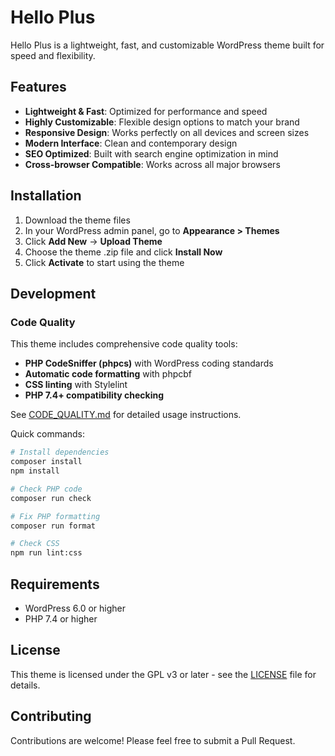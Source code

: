 # Hello Plus

Hello Plus is a lightweight, fast, and customizable WordPress theme built for speed and flexibility.

## Features

- **Lightweight & Fast**: Optimized for performance and speed
- **Highly Customizable**: Flexible design options to match your brand  
- **Responsive Design**: Works perfectly on all devices and screen sizes
- **Modern Interface**: Clean and contemporary design
- **SEO Optimized**: Built with search engine optimization in mind
- **Cross-browser Compatible**: Works across all major browsers

## Installation

1. Download the theme files
2. In your WordPress admin panel, go to **Appearance > Themes**
3. Click **Add New** → **Upload Theme**
4. Choose the theme .zip file and click **Install Now**
5. Click **Activate** to start using the theme

## Development

### Code Quality

This theme includes comprehensive code quality tools:

- **PHP CodeSniffer (phpcs)** with WordPress coding standards
- **Automatic code formatting** with phpcbf
- **CSS linting** with Stylelint
- **PHP 7.4+ compatibility checking**

See [CODE_QUALITY.md](CODE_QUALITY.md) for detailed usage instructions.

Quick commands:
```bash
# Install dependencies
composer install
npm install

# Check PHP code
composer run check

# Fix PHP formatting
composer run format

# Check CSS
npm run lint:css
```

## Requirements

- WordPress 6.0 or higher
- PHP 7.4 or higher

## License

This theme is licensed under the GPL v3 or later - see the [LICENSE](LICENSE) file for details.

## Contributing

Contributions are welcome! Please feel free to submit a Pull Request.
